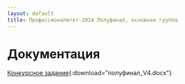 ```yaml
---
layout: default
title: Профессионалитет-2024 Полуфинал, основная группа
---
```


# Документация

[Конкурсное задание](полуфинал_V4.docx){:download="полуфинал_V4.docx"}
